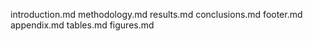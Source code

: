 introduction.md
methodology.md
results.md
conclusions.md
footer.md
appendix.md
tables.md
figures.md
